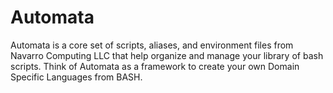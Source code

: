 Automata
========

Automata is a core set of scripts, aliases, and environment files from Navarro Computing LLC that help organize and manage your library of bash scripts.   Think of Automata as a framework to create your own Domain Specific Languages from BASH.
